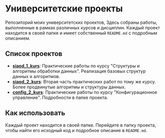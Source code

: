 # Университетские проекты

Репозиторий моих университетских проектов, Здесь собраны работы, выполненные в рамках различных курсов и дисциплин. Каждый проект находится в своей папке и имеет собственный `README.md` с подробным описанием.

## Список проектов

- **[siaod_1_kurs](./siaod_1_kurs)**: Практические работы по курсу "Структуры и алгоритмы обработки данных". Реализация базовых структур данных и алгоритмов.
- **[siaod_2_kurs](./siaod_2_kurs)**: Вторая часть практических работ по тому же курсу. Более продвинутые алгоритмы и структуры данных.
- **[config_2_kurs](./config_2_kurs)**: Практические работы по курсу "Конфигурационное управление". Подробности в папке проекта.

## Как использовать

Каждый проект находится в своей папке. Перейдите в папку проекта, чтобы найти его исходный код и подробное описание в `README.md`.
